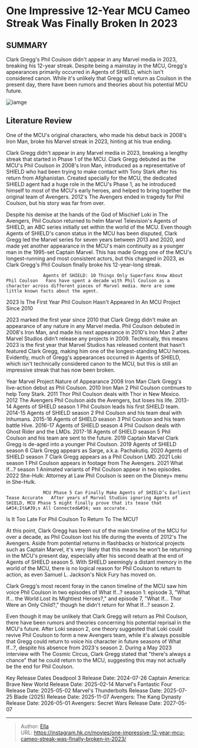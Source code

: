 # One Impressive 12-Year MCU Cameo Streak Was Finally Broken In 2023


## SUMMARY 



  Clark Gregg&#39;s Phil Coulson didn&#39;t appear in any Marvel media in 2023, breaking his 12-year streak.   Despite being a mainstay in the MCU, Gregg&#39;s appearances primarily occurred in Agents of SHIELD, which isn&#39;t considered canon.   While it&#39;s unlikely that Gregg will return as Coulson in the present day, there have been rumors and theories about his potential MCU future.  

![iamge](https://static1.srcdn.com/wordpress/wp-content/uploads/2024/01/clark-gregg-s-phil-coulson-in-the-mcu-with-captain-america-s-replica-shield.jpg)

## Literature Review

One of the MCU&#39;s original characters, who made his debut back in 2008&#39;s Iron Man, broke his Marvel streak in 2023, hinting at his true ending.




Clark Gregg didn&#39;t appear in any Marvel media in 2023, breaking a lengthy streak that started in Phase 1 of the MCU. Clark Gregg debuted as the MCU&#39;s Phil Coulson in 2008&#39;s Iron Man, introduced as a representative of SHIELD who had been trying to make contact with Tony Stark after his return from Afghanistan. Created specially for the MCU, the dedicated SHIELD agent had a huge role in the MCU&#39;s Phase 1, as he introduced himself to most of the MCU&#39;s early heroes, and helped to bring together the original team of Avengers. 2012&#39;s The Avengers ended in tragedy for Phil Coulson, but his story was far from over.




Despite his demise at the hands of the God of Mischief Loki in The Avengers, Phil Coulson returned to helm Marvel Television&#39;s Agents of SHIELD, an ABC series initially set within the world of the MCU. Even though Agents of SHIELD&#39;s canon status in the MCU has been disputed, Clark Gregg led the Marvel series for seven years between 2013 and 2020, and made yet another appearance in the MCU&#39;s main continuity as a younger man in the 1995-set Captain Marvel. This has made Gregg one of the MCU&#39;s longest-running and most consistent actors, but this changed in 2023, as Clark Gregg&#39;s Phil Coulson finally broke his 12-year-long streak.

                  Agents Of SHIELD: 10 Things Only Superfans Know About Phil Coulson   Fans have spent a decade with Phil Coulson as a character across different pieces of Marvel media. Here are some little known facts about the agent.   


 2023 Is The First Year Phil Coulson Hasn&#39;t Appeared In An MCU Project Since 2010 
         




2023 marked the first year since 2010 that Clark Gregg didn&#39;t make an appearance of any nature in any Marvel media. Phil Coulson debuted in 2008&#39;s Iron Man, and made his next appearance in 2010&#39;s Iron Man 2 after Marvel Studios didn&#39;t release any projects in 2009. Technically, this means 2023 is the first year that Marvel Studios has released content that hasn&#39;t featured Clark Gregg, making him one of the longest-standing MCU heroes. Evidently, much of Gregg&#39;s appearances occurred in Agents of SHIELD, which isn&#39;t technically considered canon to the MCU, but this is still an impressive streak that has now been broken.

 Year  Marvel Project  Nature of Appearance   2008  Iron Man  Clark Gregg&#39;s live-action debut as Phil Coulson.   2010  Iron Man 2  Phil Coulson continues to help Tony Stark.   2011  Thor  Phil Coulson deals with Thor in New Mexico.   2012  The Avengers  Phil Coulson aids the Avengers, but loses his life.   2013-14  Agents of SHIELD season 1  Phil Coulson leads his first SHIELD team.   2014-15  Agents of SHIELD season 2  Phil Coulson and his team deal with Inhumans.   2015-16  Agents of SHIELD season 3  Phil Coulson and his team battle Hive.   2016-17  Agents of SHIELD season 4  Phil Coulson deals with Ghost Rider and the LMDs.   2017-18  Agents of SHIELD season 5  Phil Coulson and his team are sent to the future.   2019  Captain Marvel  Clark Gregg is de-aged into a younger Phil Coulson.   2019  Agents of SHIELD season 6  Clark Gregg appears as Sarge, a.k.a. Pachakutiq.   2020  Agents of SHIELD season 7  Clark Gregg appears as a Phil Coulson LMD.   2021  Loki season 1  Phil Coulson appears in footage from The Avengers.   2021  What If...? season 1  Animated variants of Phil Coulson appear in two episodes.   2022  She-Hulk: Attorney at Law  Phil Coulson is seen on the Disney&#43; menu in She-Hulk.   






                  MCU Phase 5 Can Finally Make Agents of SHIELD’s Earliest Tease Accurate   After years of Marvel Studios ignoring Agents of SHIELD, MCU Phase 5 might finally prove that its tease that &#34;It&#39;s All Connected&#34; was accurate.   



 Is It Too Late For Phil Coulson To Return To The MCU? 
          

At this point, Clark Gregg has been out of the main timeline of the MCU for over a decade, as Phil Coulson lost his life during the events of 2012&#39;s The Avengers. Aside from potential returns in flashbacks or historical projects such as Captain Marvel, it&#39;s very likely that this means he won&#39;t be returning in the MCU&#39;s present day, especially after his second death at the end of Agents of SHIELD season 5. With SHIELD seemingly a distant memory in the world of the MCU, there is no logical reason for Phil Coulson to return to action, as even Samuel L. Jackson&#39;s Nick Fury has moved on.






Clark Gregg&#39;s most recent foray in the canon timeline of the MCU saw him voice Phil Coulson in two episodes of What If...? season 1: episode 3, &#34;What If... the World Lost its Mightiest Heroes?,&#34; and episode 7, &#34;What If... Thor Were an Only Child?,&#34; though he didn&#39;t return for What If...? season 2.




Even though it may be unlikely that Clark Gregg will return as Phil Coulson, there have been rumors and theories concerning his potential reprisal in the MCU&#39;s future. After Loki season 2, one theory suggested that Loki could revive Phil Coulson to form a new Avengers team, while it&#39;s always possible that Gregg could return to voice his character in future seasons of What If...?, despite his absence from 2023&#39;s season 2. During a May 2023 interview with The Cosmic Circus, Clark Gregg stated that &#34;there&#39;s always a chance&#34; that he could return to the MCU, suggesting this may not actually be the end for Phil Coulson.

  Key Release Dates              Deadpool 3 Release Date: 2024-07-26                    Captain America: Brave New World Release Date: 2025-02-14                   Marvel&#39;s Fantastic Four Release Date: 2025-05-02                   Marvel&#39;s Thunderbolts Release Date: 2025-07-25                   Blade (2025) Release Date: 2025-11-07                   Avengers: The Kang Dynasty  Release Date: 2026-05-01                    Avengers: Secret Wars Release Date: 2027-05-07      

---

> Author: [Ella](https://instagram.hk.cn/)  
> URL: https://instagram.hk.cn/movies/one-impressive-12-year-mcu-cameo-streak-was-finally-broken-in-2023/  

